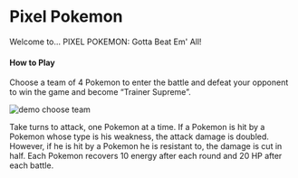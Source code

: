 # Pixel Pokemon
Welcome to...
PIXEL POKEMON: Gotta Beat Em' All!

#### How to Play
Choose a team of 4 Pokemon to enter the battle and defeat your opponent to win the game and become “Trainer Supreme”. 

![demo choose team](https://user-images.githubusercontent.com/54726165/106345270-ee651200-627c-11eb-8ab2-d44916c1bf64.png)

Take turns to attack, one Pokemon at a time. If a Pokemon is hit by a Pokemon whose type is his weakness, the attack damage is doubled. However, if he is hit by a Pokemon he is resistant to, the damage is cut in half. Each Pokemon recovers 10 energy after each round and 20 HP after each battle.



